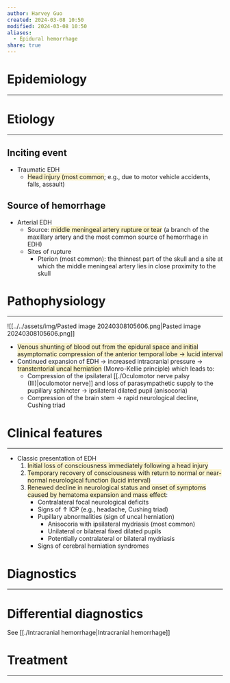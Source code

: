 ```yaml
---
author: Harvey Guo
created: 2024-03-08 10:50
modified: 2024-03-08 10:50
aliases:
  - Epidural hemorrhage
share: true
---
```


# Epidemiology
---


# Etiology
---
## Inciting event
- Traumatic EDH
	- <span style="background:rgba(240, 200, 0, 0.2)">Head injury (most common</span>; e.g., due to motor vehicle accidents, falls, assault)
## Source of hemorrhage
- Arterial EDH
	- Source: <span style="background:rgba(240, 200, 0, 0.2)">middle meningeal artery rupture or tear</span> (a branch of the maxillary artery and the most common source of hemorrhage in EDH)
	- Sites of rupture 
		- Pterion (most common): the thinnest part of the skull and a site at which the middle meningeal artery lies in close proximity to the skull

# Pathophysiology
---
![[../../assets/img/Pasted image 20240308105606.png|Pasted image 20240308105606.png]]
- <span style="background:rgba(240, 200, 0, 0.2)">Venous shunting of blood out from the epidural space and initial asymptomatic compression of the anterior temporal lobe → lucid interval</span>
- Continued expansion of EDH → increased intracranial pressure → <span style="background:rgba(240, 200, 0, 0.2)">transtentorial uncal herniation</span> (Monro-Kellie principle) which leads to: 
	- Compression of the ipsilateral [[./Oculomotor nerve palsy (III)|oculomotor nerve]] and loss of parasympathetic supply to the pupillary sphincter → ipsilateral dilated pupil (anisocoria)
	- Compression of the brain stem → rapid neurological decline, Cushing triad
# Clinical features
---
- Classic presentation of EDH
	1. <span style="background:rgba(240, 200, 0, 0.2)">Initial loss of consciousness immediately following a head injury</span>
	2. <span style="background:rgba(240, 200, 0, 0.2)">Temporary recovery of consciousness with return to normal or near-normal neurological function (lucid interval)</span>
	3. <span style="background:rgba(240, 200, 0, 0.2)">Renewed decline in neurological status and onset of symptoms caused by hematoma expansion and mass effect</span>: 
		- Contralateral focal neurological deficits 
		- Signs of ↑ ICP (e.g., headache, Cushing triad) 
		- Pupillary abnormalities (sign of uncal herniation) 
			- Anisocoria with ipsilateral mydriasis (most common)
			- Unilateral or bilateral fixed dilated pupils
			- Potentially contralateral or bilateral mydriasis
		- Signs of cerebral herniation syndromes


# Diagnostics
---
# Differential diagnostics
See [[./Intracranial hemorrhage|Intracranial hemorrhage]]

# Treatment
---

